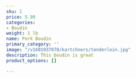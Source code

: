 ```yaml
---
sku: 1
price: 5.99
categories:
- Boudin
weight: 1 lb
name: Pork Boudin
primary_category: ''
image: "/v1601937878/kartchners/tenderloin.jpg"
description: This boudin is great
product_options: []

---
```

